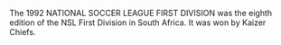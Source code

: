 The 1992 NATIONAL SOCCER LEAGUE FIRST DIVISION was the eighth edition of the NSL First Division in South Africa. It was won by Kaizer Chiefs.
